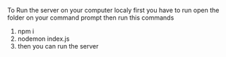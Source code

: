 To Run the server on your computer localy first you have to run open the folder on your command prompt then
run this commands
1. npm i
2. nodemon index.js
3. then you can run the server 
